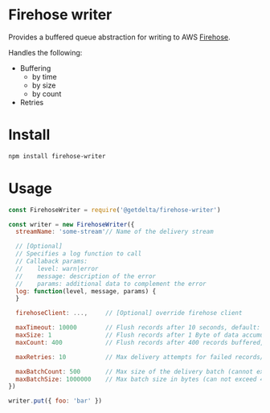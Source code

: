 # Firehose writer

Provides a buffered queue abstraction for writing to AWS [Firehose](https://aws.amazon.com/kinesis/data-firehose/).

Handles the following:

- Buffering
  - by time
  - by size
  - by count
- Retries

# Install

```sh
npm install firehose-writer
```

# Usage

```js
const FirehoseWriter = require('@getdelta/firehose-writer')

const writer = new FirehoseWriter({
  streamName: 'some-stream'// Name of the delivery stream

  // [Optional]
  // Specifies a log function to call
  // Callaback params:
  //    level: warn|error
  //    message: description of the error
  //    params: additional data to complement the error
  log: function(level, message, params) {
  }

  firehoseClient: ...,     // [Optional] override firehose client

  maxTimeout: 10000        // Flush records after 10 seconds, default: 10000ms (10 seconds)
  maxSize: 1               // Flush records after 1 Byte of data accumulated, default: 4 000 000
  maxCount: 400            // Flush records after 400 records buffered, default: 500 records

  maxRetries: 10           // Max delivery attempts for failed records/batches, default: 10 retries

  maxBatchCount: 500       // Max size of the delivery batch (cannot exceed 500). Default: 500
  maxBatchSize: 1000000    // Max batch size in bytes (can not exceed 4Mb). Default: 4 000 000
})

writer.put({ foo: 'bar' })
```
